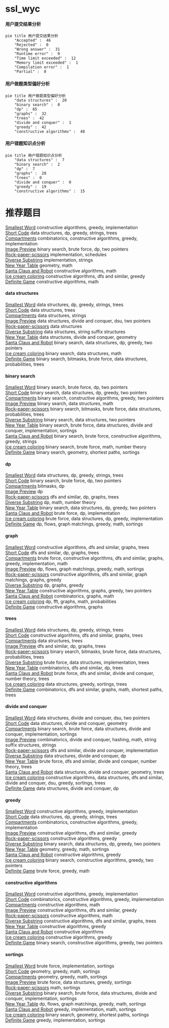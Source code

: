 # ssl_wyc
<!-- tabs:start -->
#### **用户提交结果分析**

```mermaid
pie title 用户提交结果分析
    "Accepted" :  46
    "Rejected" :  0
    "Wrong answer" :  31
    "Runtime error" :  9
    "Time limit exceeded" :  12
    "Memory limit exceeded" :  1
    "Compilation error" :  1
    "Partial" :  0
```
#### **用户做题类型偏好分析**

```mermaid
pie title 用户做题类型偏好分析
    "data structures" :  20
    "binary search" :  0
    "dp" :  65
    "graphs" :  32
    "trees" :  42
    "divide and conquer" :  1
    "greedy" :  42
    "constructive algorithms" :  48
```
#### **用户错题知识点分析**

```mermaid
pie title 用户错题知识点分析
    "data structures" :  7
    "binary search" :  2
    "dp" :  7
    "graphs" :  20
    "trees" :  0
    "divide and conquer" :  0
    "greedy" :  19
    "constructive algorithms" :  15
```
<!-- tabs:end -->
# 推荐题目
[Smallest Word](http://codeforces.com/problemset/problem/1043/C)		constructive algorithms,
                        greedy,
                        implementation		  
[Short Code](http://codeforces.com/problemset/problem/965/E)		data structures,
                        dp,
                        greedy,
                        strings,
                        trees		  
[Compartments](http://codeforces.com/problemset/problem/356/C)		combinatorics,
                        constructive algorithms,
                        greedy,
                        implementation		  
[Image Preview](https://codeforces.com/contest/651/problem/D)		binary search,
                        brute force,
                        dp,
                        two pointers		  
[Rock-paper-scissors](http://codeforces.com/problemset/problem/48/A)		implementation,
                        schedules		  
[Diverse Substring](http://codeforces.com/problemset/problem/1073/A)		implementation,
                        strings		  
[New Year Table](http://codeforces.com/problemset/problem/140/A)		geometry,
                        math		  
[Santa Claus and Robot](http://codeforces.com/problemset/problem/748/C)		constructive algorithms,
                        math		  
[Ice cream coloring](http://codeforces.com/problemset/problem/804/C)		constructive algorithms,
                        dfs and similar,
                        greedy		  
[Definite Game](http://codeforces.com/problemset/problem/1081/A)		constructive algorithms,
                        math		  
<!-- tabs:start -->
#### **data structures**
[Smallest Word](http://codeforces.com/problemset/problem/965/E)		data structures,
                        dp,
                        greedy,
                        strings,
                        trees		  
[Short Code](http://codeforces.com/problemset/problem/226/E)		data structures,
                        trees		  
[Compartments](http://codeforces.com/problemset/problem/610/E)		data structures,
                        strings		  
[Image Preview](http://codeforces.com/problemset/problem/1156/E)		data structures,
                        divide and conquer,
                        dsu,
                        two pointers		  
[Rock-paper-scissors](http://codeforces.com/problemset/problem/1172/E)		data structures		  
[Diverse Substring](http://codeforces.com/problemset/problem/741/E)		data structures,
                        string suffix structures		  
[New Year Table](http://codeforces.com/problemset/problem/678/F)		data structures,
                        divide and conquer,
                        geometry		  
[Santa Claus and Robot](http://codeforces.com/problemset/problem/1492/C)		binary search,
                        data structures,
                        dp,
                        greedy,
                        two pointers		  
[Ice cream coloring](http://codeforces.com/problemset/problem/1490/G)		binary search,
                        data structures,
                        math		  
[Definite Game](http://codeforces.com/problemset/problem/1479/D)		binary search,
                        bitmasks,
                        brute force,
                        data structures,
                        probabilities,
                        trees		  
#### **binary search**
[Smallest Word](https://codeforces.com/contest/651/problem/D)		binary search,
                        brute force,
                        dp,
                        two pointers		  
[Short Code](http://codeforces.com/problemset/problem/1492/C)		binary search,
                        data structures,
                        dp,
                        greedy,
                        two pointers		  
[Compartments](http://codeforces.com/problemset/problem/1463/D)		binary search,
                        constructive algorithms,
                        greedy,
                        two pointers		  
[Image Preview](http://codeforces.com/problemset/problem/1490/G)		binary search,
                        data structures,
                        math		  
[Rock-paper-scissors](http://codeforces.com/problemset/problem/1479/D)		binary search,
                        bitmasks,
                        brute force,
                        data structures,
                        probabilities,
                        trees		  
[Diverse Substring](http://codeforces.com/problemset/problem/1436/E)		binary search,
                        data structures,
                        two pointers		  
[New Year Table](http://codeforces.com/problemset/problem/1461/D)		binary search,
                        brute force,
                        data structures,
                        divide and conquer,
                        implementation,
                        sortings		  
[Santa Claus and Robot](http://codeforces.com/problemset/problem/1493/C)		binary search,
                        brute force,
                        constructive algorithms,
                        greedy,
                        strings		  
[Ice cream coloring](http://codeforces.com/problemset/problem/1487/D)		binary search,
                        brute force,
                        math,
                        number theory		  
[Definite Game](http://codeforces.com/problemset/problem/1486/B)		binary search,
                        geometry,
                        shortest paths,
                        sortings		  
#### **dp**
[Smallest Word](http://codeforces.com/problemset/problem/965/E)		data structures,
                        dp,
                        greedy,
                        strings,
                        trees		  
[Short Code](https://codeforces.com/contest/651/problem/D)		binary search,
                        brute force,
                        dp,
                        two pointers		  
[Compartments](http://codeforces.com/problemset/problem/1234/F)		bitmasks,
                        dp		  
[Image Preview](http://codeforces.com/problemset/problem/1012/C)		dp		  
[Rock-paper-scissors](http://codeforces.com/problemset/problem/1389/G)		dfs and similar,
                        dp,
                        graphs,
                        trees		  
[Diverse Substring](http://codeforces.com/problemset/problem/1510/D)		dp,
                        math,
                        number theory		  
[New Year Table](http://codeforces.com/problemset/problem/1492/C)		binary search,
                        data structures,
                        dp,
                        greedy,
                        two pointers		  
[Santa Claus and Robot](https://codeforces.com/contest/1457/problem/C)		brute force,
                        dp,
                        implementation		  
[Ice cream coloring](http://codeforces.com/problemset/problem/1491/C)		brute force,
                        data structures,
                        dp,
                        greedy,
                        implementation		  
[Definite Game](http://codeforces.com/problemset/problem/1437/C)		dp,
                        flows,
                        graph matchings,
                        greedy,
                        math,
                        sortings		  
#### **graph**
[Smallest Word](http://codeforces.com/problemset/problem/317/C)		constructive algorithms,
                        dfs and similar,
                        graphs,
                        trees		  
[Short Code](http://codeforces.com/problemset/problem/1389/G)		dfs and similar,
                        dp,
                        graphs,
                        trees		  
[Compartments](http://codeforces.com/problemset/problem/1487/C)		brute force,
                        constructive algorithms,
                        dfs and similar,
                        graphs,
                        greedy,
                        implementation,
                        math		  
[Image Preview](http://codeforces.com/problemset/problem/1437/C)		dp,
                        flows,
                        graph matchings,
                        greedy,
                        math,
                        sortings		  
[Rock-paper-scissors](http://codeforces.com/problemset/problem/1470/D)		constructive algorithms,
                        dfs and similar,
                        graph matchings,
                        graphs,
                        greedy		  
[Diverse Substring](http://codeforces.com/problemset/problem/1476/C)		dp,
                        graphs,
                        greedy		  
[New Year Table](http://codeforces.com/problemset/problem/1304/D)		constructive algorithms,
                        graphs,
                        greedy,
                        two pointers		  
[Santa Claus and Robot](http://codeforces.com/problemset/problem/1475/C)		combinatorics,
                        graphs,
                        math		  
[Ice cream coloring](http://codeforces.com/problemset/problem/553/E)		dp,
                        fft,
                        graphs,
                        math,
                        probabilities		  
[Definite Game](http://codeforces.com/problemset/problem/1495/C)		constructive algorithms,
                        graphs		  
#### **trees**
[Smallest Word](http://codeforces.com/problemset/problem/965/E)		data structures,
                        dp,
                        greedy,
                        strings,
                        trees		  
[Short Code](http://codeforces.com/problemset/problem/317/C)		constructive algorithms,
                        dfs and similar,
                        graphs,
                        trees		  
[Compartments](http://codeforces.com/problemset/problem/226/E)		data structures,
                        trees		  
[Image Preview](http://codeforces.com/problemset/problem/1389/G)		dfs and similar,
                        dp,
                        graphs,
                        trees		  
[Rock-paper-scissors](http://codeforces.com/problemset/problem/1479/D)		binary search,
                        bitmasks,
                        brute force,
                        data structures,
                        probabilities,
                        trees		  
[Diverse Substring](http://codeforces.com/problemset/problem/1511/C)		brute force,
                        data structures,
                        implementation,
                        trees		  
[New Year Table](http://codeforces.com/problemset/problem/1499/F)		combinatorics,
                        dfs and similar,
                        dp,
                        trees		  
[Santa Claus and Robot](http://codeforces.com/problemset/problem/1491/E)		brute force,
                        dfs and similar,
                        divide and conquer,
                        number theory,
                        trees		  
[Ice cream coloring](http://codeforces.com/problemset/problem/1466/D)		data structures,
                        greedy,
                        sortings,
                        trees		  
[Definite Game](http://codeforces.com/problemset/problem/1495/D)		combinatorics,
                        dfs and similar,
                        graphs,
                        math,
                        shortest paths,
                        trees		  
#### **divide and conquer**
[Smallest Word](http://codeforces.com/problemset/problem/1156/E)		data structures,
                        divide and conquer,
                        dsu,
                        two pointers		  
[Short Code](http://codeforces.com/problemset/problem/678/F)		data structures,
                        divide and conquer,
                        geometry		  
[Compartments](http://codeforces.com/problemset/problem/1461/D)		binary search,
                        brute force,
                        data structures,
                        divide and conquer,
                        implementation,
                        sortings		  
[Image Preview](http://codeforces.com/problemset/problem/1466/G)		combinatorics,
                        divide and conquer,
                        hashing,
                        math,
                        string suffix structures,
                        strings		  
[Rock-paper-scissors](http://codeforces.com/problemset/problem/1490/D)		dfs and similar,
                        divide and conquer,
                        implementation		  
[Diverse Substring](https://codeforces.com/contest/1483/problem/C)		data structures,
                        divide and conquer,
                        dp		  
[New Year Table](http://codeforces.com/problemset/problem/1491/E)		brute force,
                        dfs and similar,
                        divide and conquer,
                        number theory,
                        trees		  
[Santa Claus and Robot](http://codeforces.com/problemset/problem/1303/G)		data structures,
                        divide and conquer,
                        geometry,
                        trees		  
[Ice cream coloring](http://codeforces.com/problemset/problem/1494/D)		constructive algorithms,
                        data structures,
                        dfs and similar,
                        divide and conquer,
                        dsu,
                        greedy,
                        sortings,
                        trees		  
[Definite Game](http://codeforces.com/problemset/problem/1482/E)		data structures,
                        divide and conquer,
                        dp		  
#### **greedy**
[Smallest Word](http://codeforces.com/problemset/problem/1043/C)		constructive algorithms,
                        greedy,
                        implementation		  
[Short Code](http://codeforces.com/problemset/problem/965/E)		data structures,
                        dp,
                        greedy,
                        strings,
                        trees		  
[Compartments](http://codeforces.com/problemset/problem/356/C)		combinatorics,
                        constructive algorithms,
                        greedy,
                        implementation		  
[Image Preview](http://codeforces.com/problemset/problem/804/C)		constructive algorithms,
                        dfs and similar,
                        greedy		  
[Rock-paper-scissors](https://codeforces.com/contest/790/problem/A)		constructive algorithms,
                        greedy		  
[Diverse Substring](http://codeforces.com/problemset/problem/1492/C)		binary search,
                        data structures,
                        dp,
                        greedy,
                        two pointers		  
[New Year Table](https://codeforces.com/contest/1496/problem/C)		geometry,
                        greedy,
                        math,
                        sortings		  
[Santa Claus and Robot](http://codeforces.com/problemset/problem/1493/A)		constructive algorithms,
                        greedy		  
[Ice cream coloring](http://codeforces.com/problemset/problem/1463/D)		binary search,
                        constructive algorithms,
                        greedy,
                        two pointers		  
[Definite Game](http://codeforces.com/problemset/problem/1462/C)		brute force,
                        greedy,
                        math		  
#### **constructive algorithms**
[Smallest Word](http://codeforces.com/problemset/problem/1043/C)		constructive algorithms,
                        greedy,
                        implementation		  
[Short Code](http://codeforces.com/problemset/problem/356/C)		combinatorics,
                        constructive algorithms,
                        greedy,
                        implementation		  
[Compartments](http://codeforces.com/problemset/problem/748/C)		constructive algorithms,
                        math		  
[Image Preview](http://codeforces.com/problemset/problem/804/C)		constructive algorithms,
                        dfs and similar,
                        greedy		  
[Rock-paper-scissors](http://codeforces.com/problemset/problem/1081/A)		constructive algorithms,
                        math		  
[Diverse Substring](http://codeforces.com/problemset/problem/317/C)		constructive algorithms,
                        dfs and similar,
                        graphs,
                        trees		  
[New Year Table](https://codeforces.com/contest/790/problem/A)		constructive algorithms,
                        greedy		  
[Santa Claus and Robot](http://codeforces.com/problemset/problem/1237/H)		constructive algorithms		  
[Ice cream coloring](http://codeforces.com/problemset/problem/1493/A)		constructive algorithms,
                        greedy		  
[Definite Game](http://codeforces.com/problemset/problem/1463/D)		binary search,
                        constructive algorithms,
                        greedy,
                        two pointers		  
#### **sortings**
[Smallest Word](http://codeforces.com/problemset/problem/653/A)		brute force,
                        implementation,
                        sortings		  
[Short Code](https://codeforces.com/contest/1496/problem/C)		geometry,
                        greedy,
                        math,
                        sortings		  
[Compartments](http://codeforces.com/problemset/problem/1495/A)		geometry,
                        greedy,
                        math,
                        sortings		  
[Image Preview](http://codeforces.com/problemset/problem/1497/A)		brute force,
                        data structures,
                        greedy,
                        sortings		  
[Rock-paper-scissors](http://codeforces.com/problemset/problem/1427/A)		math,
                        sortings		  
[Diverse Substring](http://codeforces.com/problemset/problem/1461/D)		binary search,
                        brute force,
                        data structures,
                        divide and conquer,
                        implementation,
                        sortings		  
[New Year Table](http://codeforces.com/problemset/problem/1437/C)		dp,
                        flows,
                        graph matchings,
                        greedy,
                        math,
                        sortings		  
[Santa Claus and Robot](http://codeforces.com/problemset/problem/1473/A)		greedy,
                        implementation,
                        math,
                        sortings		  
[Ice cream coloring](http://codeforces.com/problemset/problem/1486/B)		binary search,
                        geometry,
                        shortest paths,
                        sortings		  
[Definite Game](http://codeforces.com/problemset/problem/1480/B)		greedy,
                        implementation,
                        sortings		  
<!-- tabs:end -->
